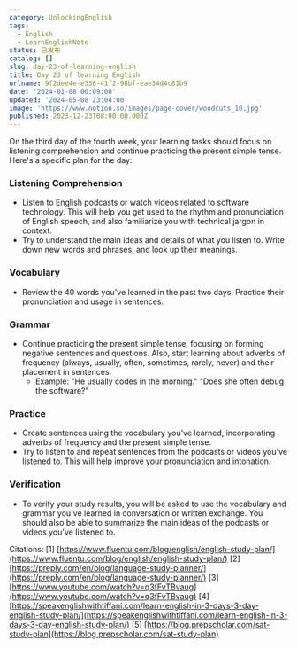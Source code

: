 ```yaml
---
category: UnlockingEnglish
tags:
  - English
  - LearnEnglishNote
status: 已发布
catalog: []
slug: day-23-of-learning-english
title: Day 23 of learning English
urlname: 9f2dee4e-e338-41f2-98bf-eae34d4c81b9
date: '2024-01-08 00:09:00'
updated: '2024-05-08 23:04:00'
image: 'https://www.notion.so/images/page-cover/woodcuts_10.jpg'
published: 2023-12-23T08:00:00.000Z
---
```


On the third day of the fourth week, your learning tasks should focus on listening comprehension and continue practicing the present simple tense. Here's a specific plan for the day:


### Listening Comprehension

- Listen to English podcasts or watch videos related to software technology. This will help you get used to the rhythm and pronunciation of English speech, and also familiarize you with technical jargon in context.
- Try to understand the main ideas and details of what you listen to. Write down new words and phrases, and look up their meanings.

### Vocabulary

- Review the 40 words you've learned in the past two days. Practice their pronunciation and usage in sentences.

### Grammar

- Continue practicing the present simple tense, focusing on forming negative sentences and questions. Also, start learning about adverbs of frequency (always, usually, often, sometimes, rarely, never) and their placement in sentences.
    - Example: "He usually codes in the morning." "Does she often debug the software?"

### Practice

- Create sentences using the vocabulary you've learned, incorporating adverbs of frequency and the present simple tense.
- Try to listen to and repeat sentences from the podcasts or videos you've listened to. This will help improve your pronunciation and intonation.

### Verification

- To verify your study results, you will be asked to use the vocabulary and grammar you've learned in conversation or written exchange. You should also be able to summarize the main ideas of the podcasts or videos you've listened to.

Citations:
[1] [https://www.fluentu.com/blog/english/english-study-plan/](https://www.fluentu.com/blog/english/english-study-plan/)
[2] [https://preply.com/en/blog/language-study-planner/](https://preply.com/en/blog/language-study-planner/)
[3] [https://www.youtube.com/watch?v=q3fFvTBvaug](https://www.youtube.com/watch?v=q3fFvTBvaug)
[4] [https://speakenglishwithtiffani.com/learn-english-in-3-days-3-day-english-study-plan/](https://speakenglishwithtiffani.com/learn-english-in-3-days-3-day-english-study-plan/)
[5] [https://blog.prepscholar.com/sat-study-plan](https://blog.prepscholar.com/sat-study-plan)

